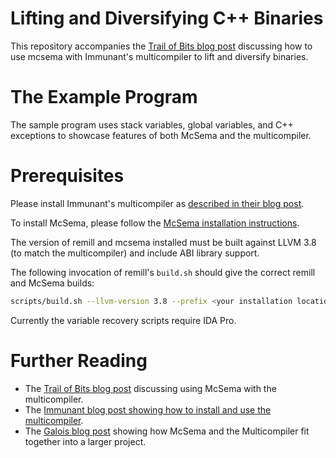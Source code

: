 # Lifting and Diversifying C++ Binaries

This repository accompanies the [Trail of Bits blog post](https://blog.trailofbits.com/2018/09/10/protecting-software-against-exploitation-with-darpas-cfar/) discussing how to use mcsema with Immunant's multicompiler to lift and diversify binaries.

# The Example Program

The sample program uses stack variables, global variables, and C++ exceptions to showcase features of both McSema and the multicompiler.

# Prerequisites

Please install Immunant's multicompiler as [described in their blog post](https://immunant.com/blog/2018/09/multicompiler/).

To install McSema, please follow the [McSema installation instructions](https://github.com/trailofbits/mcsema/blob/master/README.md).

The version of remill and mcsema installed must be built against LLVM 3.8 (to match the multicompiler) and include ABI library support.

The following invocation of remill's `build.sh` should give the correct remill and McSema builds:
```sh
scripts/build.sh --llvm-version 3.8 --prefix <your installation location> --extra-cmake-args -DMCSEMA_DISABLED_ABI_LIBRARIES:STRING=\"\"
```
Currently the variable recovery scripts require IDA Pro.

# Further Reading

* The [Trail of Bits blog post](https://blog.trailofbits.com/2018/09/10/protecting-software-against-exploitation-with-darpas-cfar/) discussing using McSema with the multicompiler.
* The [Immunant blog post showing how to install and use the multicompiler](https://immunant.com/blog/2018/09/multicompiler/).
* The [Galois blog post](https://galois.com/blog/2018/09/protecting-applications-with-automated-software-diversity/) showing how McSema and the Multicompiler fit together into a larger project.
